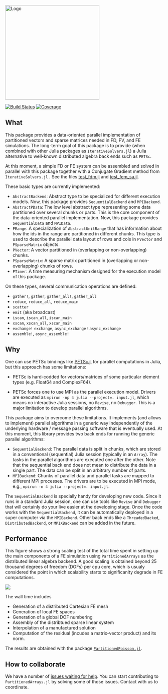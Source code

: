 


<img src="https://github.com/fverdugo/PartitionedArrays.jl/raw/master/assets/logo.png" width="300" title="Logo">

[![Build Status](https://github.com/fverdugo/PartitionedArrays.jl/workflows/CI/badge.svg)](https://github.com/fverdugo/PartitionedArrays.jl/actions)
[![Coverage](https://codecov.io/gh/fverdugo/PartitionedArrays.jl/branch/master/graph/badge.svg)](https://codecov.io/gh/fverdugo/PartitionedArrays.jl)

## What



This package provides a data-oriented parallel implementation of partitioned vectors and sparse matrices needed in FD, FV, and FE simulations. The long-term goal of this package is to provide (when combined with other Julia packages as `IterativeSolvers.jl`) a Julia alternative to well-known distributed algebra back ends such as `PETSc`.

At this moment, a simple FD or FE system can be assembled and solved in parallel with this package together with a Conjugate Gradient method from `IterativeSolvers.jl` . See the files [test_fdm.jl]( https://github.com/fverdugo/PartitionedArrays.jl/blob/master/test/test_fdm.jl) and [test_fem_sa.jl](https://github.com/fverdugo/PartitionedArrays.jl/blob/master/test/test_fem_sa.jl).

These basic types are currently implemented:
- `AbstractBackend`: Abstract type to be specialized for different execution models. Now, this package provides `SequentialBackend` and `MPIBackend`.
- `AbstractPData`: The low level abstract type representing some data partitioned over several chunks or parts. This is the core component of the data-oriented parallel implementation. Now, this package provides `SequentialData` and `MPIData`.
- `PRange`: A specialization of `AbstractUnitRange` that has information about how the ids in the range are partitioned in different chunks. This type is used to describe the parallel data layout of rows and cols in `PVector` and `PSparseMatrix` objects.
- `PVector`: A vector partitioned in (overlapping or non-overlapping) chunks.
- `PSparseMatrix`: A sparse matrix partitioned in (overlapping or non-overlapping) chunks of rows.
- `PTimer`: A time measuring mechanism designed for the execution model of this package.

On these types, several communication operations are defined:

- `gather!`, `gather`, `gather_all!`, `gather_all`
- `reduce`, `reduce_all`, `reduce_main`
- `scatter`
- `emit` (aka broadcast)
- `iscan`, `iscan_all`, `iscan_main`
- `xscan`, `xscan_all`, `xscan_main`
- `exchange!` `exchange`, `async_exchange!` `async_exchange`
- `assemble!`, `async_assemble!`

## Why

One can use PETSc bindings like [PETSc.jl](https://github.com/JuliaParallel/PETSc.jl) for parallel computations in Julia, but this approach has some limitations:

- PETSc is hard-codded for vectors/matrices of some particular element types (e.g. Float64 and ComplexF64).

- PETSc forces one to use MPI as the parallel execution model. Drivers are executed as `mpirun -np 4 julia --project=. input.jl`, which means no interactive Julia sessions, no `Revise`, no `Debugger`. This is a major limitation to develop parallel algorithms.

This package aims to overcome these limitations. It implements (and allows to implement) parallel algorithms in a generic way independently of the underlying hardware / message passing software that is eventually used. At this moment, this library provides two back ends for running the generic parallel algorithms:
- `SequentialBackend`: The parallel data is split in chunks, which are stored in a conventional (sequential) Julia session (typically in an `Array`). The tasks in the parallel algorithms are executed one after the other. Note that the sequential back end does not mean to distribute the data in a single part. The data can be split in an arbitrary number of parts. 
- `MPIBackend`: Chunks of parallel data and parallel tasks are mapped to different MPI processes. The drivers are to be executed in MPI mode, e.g., `mpirun -n 4 julia --project=. input.jl`.


The `SequentialBackend` is specially handy for developing new code. Since it runs in a standard Julia session, one can use tools like `Revise` and `Debugger` that will certainly do your live easier at the developing stage. Once the code works with the `SequentialBackend`, it can be automatically deployed in a super computer via the `MPIBackend`.  Other back ends like a `ThreadedBacked`, `DistributedBackend`, or `MPIXBackend` can be added in the future.

## Performance

This figure shows a strong scaling test of the total time spent in setting up the main components of a FE simulation using `PartitionedArrays` as the distributed linear algebra backend. A good scaling is obtained beyond 25 thousand degrees of freedom (DOFs) per cpu core, which is usualy considered the point in which scalability starts to significanlty degrade in FE computations.

![](https://github.com/fverdugo/PartitionedArrays.jl/raw/master/assets/total_scaling.png)

The wall time includes
- Generation of a distributed Cartesian FE mesh
- Generation of local FE spaces
- Generation of a global DOF numbering
- Assembly of the distribtued sparse linear system
- Interpolation of a manufactured solution
- Computation of the residual (incudes a matrix-vector product) and its norm.

The results are obtained with the package [`PartitionedPoisson.jl`](https://github.com/fverdugo/PartitionedPoisson.jl).


## How to collaborate

We have a number of [issues waiting for help](https://github.com/fverdugo/PartitionedArrays.jl/labels/help%20wanted). You can start contributing to `PartitionedArrays.jl` by solving some of those issues. Contact with us to coordinate.




